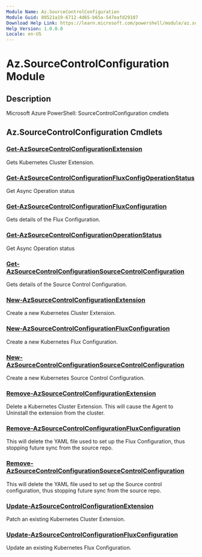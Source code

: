 ```yaml
---
Module Name: Az.SourceControlConfiguration
Module Guid: 80521a19-6712-4d65-b65a-547eafd29107
Download Help Link: https://learn.microsoft.com/powershell/module/az.sourcecontrolconfiguration
Help Version: 1.0.0.0
Locale: en-US
---
```


# Az.SourceControlConfiguration Module
## Description
Microsoft Azure PowerShell: SourceControlConfiguration cmdlets

## Az.SourceControlConfiguration Cmdlets
### [Get-AzSourceControlConfigurationExtension](Get-AzSourceControlConfigurationExtension.md)
Gets Kubernetes Cluster Extension.

### [Get-AzSourceControlConfigurationFluxConfigOperationStatus](Get-AzSourceControlConfigurationFluxConfigOperationStatus.md)
Get Async Operation status

### [Get-AzSourceControlConfigurationFluxConfiguration](Get-AzSourceControlConfigurationFluxConfiguration.md)
Gets details of the Flux Configuration.

### [Get-AzSourceControlConfigurationOperationStatus](Get-AzSourceControlConfigurationOperationStatus.md)
Get Async Operation status

### [Get-AzSourceControlConfigurationSourceControlConfiguration](Get-AzSourceControlConfigurationSourceControlConfiguration.md)
Gets details of the Source Control Configuration.

### [New-AzSourceControlConfigurationExtension](New-AzSourceControlConfigurationExtension.md)
Create a new Kubernetes Cluster Extension.

### [New-AzSourceControlConfigurationFluxConfiguration](New-AzSourceControlConfigurationFluxConfiguration.md)
Create a new Kubernetes Flux Configuration.

### [New-AzSourceControlConfigurationSourceControlConfiguration](New-AzSourceControlConfigurationSourceControlConfiguration.md)
Create a new Kubernetes Source Control Configuration.

### [Remove-AzSourceControlConfigurationExtension](Remove-AzSourceControlConfigurationExtension.md)
Delete a Kubernetes Cluster Extension.
This will cause the Agent to Uninstall the extension from the cluster.

### [Remove-AzSourceControlConfigurationFluxConfiguration](Remove-AzSourceControlConfigurationFluxConfiguration.md)
This will delete the YAML file used to set up the Flux Configuration, thus stopping future sync from the source repo.

### [Remove-AzSourceControlConfigurationSourceControlConfiguration](Remove-AzSourceControlConfigurationSourceControlConfiguration.md)
This will delete the YAML file used to set up the Source control configuration, thus stopping future sync from the source repo.

### [Update-AzSourceControlConfigurationExtension](Update-AzSourceControlConfigurationExtension.md)
Patch an existing Kubernetes Cluster Extension.

### [Update-AzSourceControlConfigurationFluxConfiguration](Update-AzSourceControlConfigurationFluxConfiguration.md)
Update an existing Kubernetes Flux Configuration.

